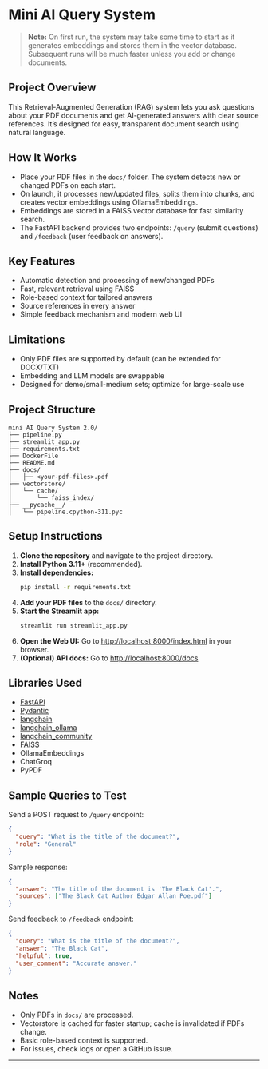 # Mini AI Query System

> **Note:** On first run, the system may take some time to start as it generates embeddings and stores them in the vector database. Subsequent runs will be much faster unless you add or change documents.

## Project Overview
This Retrieval-Augmented Generation (RAG) system lets you ask questions about your PDF documents and get AI-generated answers with clear source references. It’s designed for easy, transparent document search using natural language.

## How It Works
- Place your PDF files in the `docs/` folder. The system detects new or changed PDFs on each start.
- On launch, it processes new/updated files, splits them into chunks, and creates vector embeddings using OllamaEmbeddings.
- Embeddings are stored in a FAISS vector database for fast similarity search.
- The FastAPI backend provides two endpoints: `/query` (submit questions) and `/feedback` (user feedback on answers).

## Key Features
- Automatic detection and processing of new/changed PDFs
- Fast, relevant retrieval using FAISS
- Role-based context for tailored answers
- Source references in every answer
- Simple feedback mechanism and modern web UI

## Limitations
- Only PDF files are supported by default (can be extended for DOCX/TXT)
- Embedding and LLM models are swappable
- Designed for demo/small-medium sets; optimize for large-scale use

## Project Structure


```
mini AI Query System 2.0/
├── pipeline.py
├── streamlit_app.py
├── requirements.txt
├── DockerFile
├── README.md
├── docs/
│   ├── <your-pdf-files>.pdf
├── vectorstore/
│   └── cache/
│       └── faiss_index/
├── __pycache__/
│   └── pipeline.cpython-311.pyc
```

## Setup Instructions
1. **Clone the repository** and navigate to the project directory.
2. **Install Python 3.11+** (recommended).
3. **Install dependencies:**
   ```bash
   pip install -r requirements.txt
   ```
4. **Add your PDF files** to the `docs/` directory.
5. **Start the Streamlit app:**
   ```bash
   streamlit run streamlit_app.py
   ```
6. **Open the Web UI:**
   Go to [http://localhost:8000/index.html](http://localhost:8000/index.html) in your browser.
7. **(Optional) API docs:**
   Go to [http://localhost:8000/docs](http://localhost:8000/docs)

## Libraries Used
- [FastAPI](https://fastapi.tiangolo.com/)
- [Pydantic](https://pydantic-docs.helpmanual.io/)
- [langchain](https://python.langchain.com/)
- [langchain_ollama](https://github.com/langchain-ai/langchain-ollama)
- [langchain_community](https://github.com/langchain-ai/langchain)
- [FAISS](https://github.com/facebookresearch/faiss)
- OllamaEmbeddings
- ChatGroq
- PyPDF

## Sample Queries to Test
Send a POST request to `/query` endpoint:
```json
{
  "query": "What is the title of the document?",
  "role": "General"
}
```
Sample response:
```json
{
  "answer": "The title of the document is 'The Black Cat'.",
  "sources": ["The Black Cat Author Edgar Allan Poe.pdf"]
}
```

Send feedback to `/feedback` endpoint:
```json
{
  "query": "What is the title of the document?",
  "answer": "The Black Cat",
  "helpful": true,
  "user_comment": "Accurate answer."
}
```

## Notes
- Only PDFs in `docs/` are processed.
- Vectorstore is cached for faster startup; cache is invalidated if PDFs change.
- Basic role-based context is supported.
- For issues, check logs or open a GitHub issue.

---




